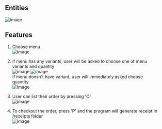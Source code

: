 ## Entities
![image](https://github.com/n9mi/synergy7/assets/113373725/a0c5d55b-8cb8-4438-88aa-a26ea6c302cf)

## Features
1. Choose menu <br>
![image](https://github.com/n9mi/synergy7/assets/113373725/2a40e899-0d2e-4c7f-bf56-13fd46b3517c)

2. If menu has any variants, user will be asked to choose one of menu variants and quantity <br>
![image](https://github.com/n9mi/synergy7/assets/113373725/082841f6-aca0-43b4-b781-c4ba69d4347f)
![image](https://github.com/n9mi/synergy7/assets/113373725/2cdb2259-6f2d-4060-9d30-5b9ab6177747) <br>
If menu doesn't have variant, user will immediately asked choose quantity <br>
![image](https://github.com/n9mi/synergy7/assets/113373725/2bade057-33be-4e62-a3ba-2a3fbd770c43) 

3. User can list their order by pressing 'O' <br>
![image](https://github.com/n9mi/synergy7/assets/113373725/8e2a6350-63c5-43d3-ba11-82be5b3ba7ad)

4. To checkout the order, press 'P' and the program will generate receipt in /receipts folder <br>
![image](https://github.com/n9mi/synergy7/assets/113373725/80b33539-8bd9-4941-a676-1956c7ec41f7)

